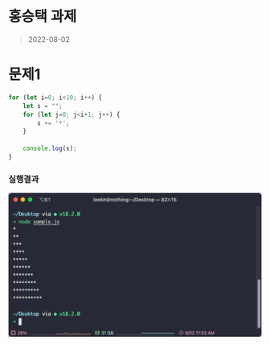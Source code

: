 홍승택 과제
========


>2022-08-02



# 문제1
```javascript
for (let i=0; i<10; i++) {
    let s = "";
    for (let j=0; j<i+1; j++) {
        s += '*';
    }

    console.log(s);
}
```



### 실행결과
![실행결과](./2022.08.02_image.png)
